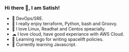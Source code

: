 ### Hi there 👋,  I am Satish!
- 👀  DevOps/SRE.
- 👯 I really enjoy terraform, Python, bash and Groovy.
- 🐧 I love Linux, Readhat and Centos speacially. 
- ☁ I love cloud, have good experiance with AWS Cloud.
- 🤔 Learning rego for writing spacelift policies.
- 🌱 Currently learning Javascript.

